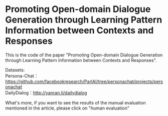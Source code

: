 # Promoting Open-domain Dialogue Generation through Learning Pattern Information between Contexts and Responses

This is the code of the paper "Promoting Open-domain Dialogue Generation through Learning Pattern Information between Contexts and Responses".   

Datasets:     
Persona-Chat：https://github.com/facebookresearch/ParlAI/tree/personachat/projects/personachat     
DailyDialog：http://yanran.li/dailydialog    
    
What's more, if you want to see the results of the manual evaluation mentioned in the article, please click on "human evaluation"   

